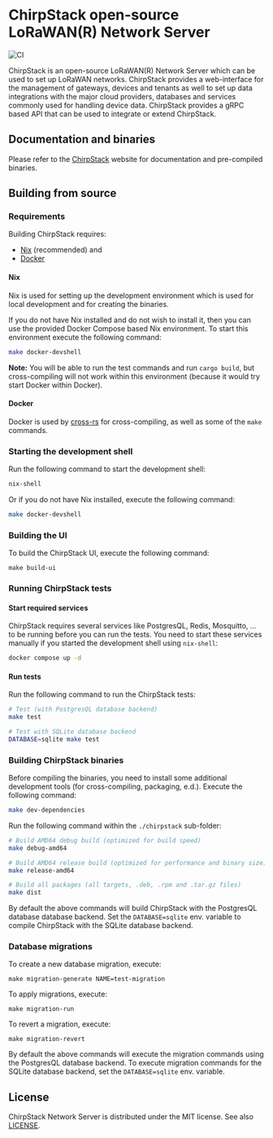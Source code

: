 # ChirpStack open-source LoRaWAN(R) Network Server

![CI](https://github.com/ringosatu/chirpstack/actions/workflows/main.yml/badge.svg?branch=master)

ChirpStack is an open-source LoRaWAN(R) Network Server which can be used to set
up LoRaWAN networks. ChirpStack provides a web-interface for the management of
gateways, devices and tenants as well to set up data integrations with the major
cloud providers, databases and services commonly used for handling device data.
ChirpStack provides a gRPC based API that can be used to integrate or extend
ChirpStack.

## Documentation and binaries

Please refer to the [ChirpStack](https://www.chirpstack.io/) website for
documentation and pre-compiled binaries.

## Building from source

### Requirements

Building ChirpStack requires:

* [Nix](https://nixos.org/download.html) (recommended) and
* [Docker](https://www.docker.com/)

#### Nix

Nix is used for setting up the development environment which is used for local
development and for creating the binaries.

If you do not have Nix installed and do not wish to install it, then you can
use the provided Docker Compose based Nix environment. To start this environment
execute the following command:

```bash
make docker-devshell
```

**Note:** You will be able to run the test commands and run `cargo build`, but
cross-compiling will not work within this environment (because it would try start
Docker within Docker).

#### Docker

Docker is used by [cross-rs](https://github.com/cross-rs/cross) for cross-compiling,
 as well as some of the `make` commands.

### Starting the development shell

Run the following command to start the development shell:

```bash
nix-shell
```

Or if you do not have Nix installed, execute the following command:

```bash
make docker-devshell
```

### Building the UI

To build the ChirpStack UI, execute the following command:

```
make build-ui
```

### Running ChirpStack tests

#### Start required services

ChirpStack requires several services like PostgresQL, Redis, Mosquitto, ...
to be running before you can run the tests. You need to start these services
manually if you started the development shell using `nix-shell`:

```bash
docker compose up -d
```

#### Run tests

Run the following command to run the ChirpStack tests:

```bash
# Test (with PostgresQL database backend)
make test

# Test with SQLite database backend
DATABASE=sqlite make test
```

### Building ChirpStack binaries

Before compiling the binaries, you need to install some additional development
tools (for cross-compiling, packaging, e.d.). Execute the following command:

```bash
make dev-dependencies
```

Run the following command within the `./chirpstack` sub-folder:

```bash
# Build AMD64 debug build (optimized for build speed)
make debug-amd64

# Build AMD64 release build (optimized for performance and binary size)
make release-amd64

# Build all packages (all targets, .deb, .rpm and .tar.gz files)
make dist
```

By default the above commands will build ChirpStack with the PostgresQL database
database backend. Set the `DATABASE=sqlite` env. variable to compile ChirpStack
with the SQLite database backend.

### Database migrations

To create a new database migration, execute:

```
make migration-generate NAME=test-migration
```

To apply migrations, execute:

```
make migration-run
```

To revert a migration, execute:

```
make migration-revert
```

By default the above commands will execute the migration commands using the
PostgresQL database backend. To execute migration commands for the SQLite
database backend, set the `DATABASE=sqlite` env. variable.

## License

ChirpStack Network Server is distributed under the MIT license. See also
[LICENSE](https://github.com/brocaar/chirpstack/blob/master/LICENSE).
